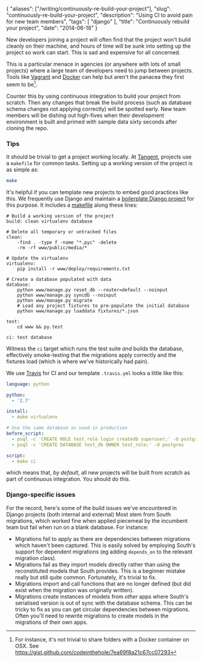{
    "aliases": ["/writing/continuously-re-build-your-project"],
    "slug": "continuously-re-build-your-project",
    "description": "Using CI to avoid pain for new team members",
    "tags": [
        "django"
    ],
    "title": "Continuously rebuild your project",
    "date": "2014-06-18"
}

New developers joining a project will often find that the project won't
build cleanly on their machine, and hours of time will be sunk into
setting up the project so work can start. This is sad and expensive for
all concerned.

This is a particular menace in agencies (or anywhere with lots of small
projects) where a large team of developers need to jump between
projects. Tools like [Vagrant](http://www.vagrantup.com) and
[Docker](http://www.docker.com/) can help but aren't the panacea they
first seem to be[^1].

Counter this by using continuous integration to build your project from
scratch. Then any changes that break the build process (such as database
schema changes not applying correctly) will be spotted early. New team
members will be dishing out high-fives when their development
environment is built and primed with sample data sixty seconds after
cloning the repo.

### Tips

It should be trivial to get a project working locally. At
[Tangent](http://www.tangentsnowball.com/), projects use a `makefile`
for common tasks. Setting up a working version of the project is as
simple as:

``` bash
make 
```

It's helpful if you can template new projects to embed good practices
like this. We frequently use Django and maintain a [boilerplate Django
project](https://github.com/tangentlabs/tangent-django-boilerplate/) for
this purpose. It includes a
[makefile](https://github.com/tangentlabs/tangent-django-boilerplate/blob/master/makefile)
along these lines:

``` make
# Build a working version of the project
build: clean virtualenv database

# Delete all temporary or untracked files
clean: 
    -find . -type f -name "*.pyc" -delete
    -rm -rf www/public/media/*

# Update the virtualenv
virtualenv: 
    pip install -r www/deploy/requirements.txt

# Create a database populated with data
database: 
    python www/manage.py reset_db --router=default --noinput
    python www/manage.py syncdb --noinput
    python www/manage.py migrate
    # Load any project fixtures to pre-populate the initial database
    python www/manage.py loaddata fixtures/*.json

test:
    cd www && py.test

ci: test database
```

Witness the `ci` target which runs the test suite *and* builds the
database, effectively smoke-testing that the migrations apply correctly
and the fixtures load (which is where we've historically had pain).

We use [Travis](https://travis-ci.com/) for CI and our template
`.travis.yml` looks a little like this:

``` yaml
language: python

python:
  - '2.7'

install:
  - make virtualenv

# Use the same database as used in production
before_script:
  - psql -c 'CREATE ROLE test_role login createdb superuser;' -U postgres
  - psql -c 'CREATE DATABASE test_db OWNER test_role;' -U postgres

script:
  - make ci
```

which means that, *by default*, all new projects will be built from
scratch as part of continuous integration. You should do this.

### Django-specific issues

For the record, here's some of the build issues we've encountered in
Django projects (both internal and external) Most stem from South
migrations, which worked fine when applied piecemeal by the incumbent
team but fail when run on a blank database. For instance:

- Migrations fail to apply as there are dependencies between
    migrations which haven't been captured. This is easily solved by
    employing South's support for dependent migrations (eg adding
    `depends_on` to the relevant migration class).
- Migrations fail as they import models directly rather than using the
    reconstituted models that South provides. This is a beginner mistake
    really but still quite common. Fortunately, it's trivial to fix.
- Migrations import and call functions that are no longer defined (but
    did exist when the migration was originally written).
- Migrations create instances of models from *other* apps where
    South's serialised version is out of sync with the database schema.
    This can be tricky to fix as you can get circular dependencies
    between migrations. Often you'll need to rewrite migrations to
    create models in the migrations of their own apps.

[^1]: For instance, it's not trivial to share folders with a Docker
    container on OSX. See
    <https://gist.github.com/codeinthehole/7ea69f8a21c67cc07293>
